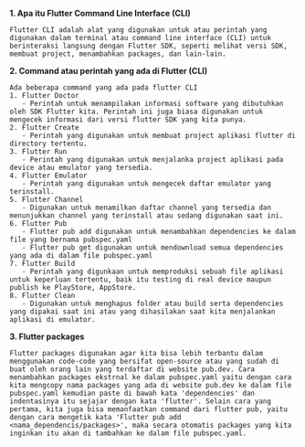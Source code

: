 **1. Apa itu Flutter Command Line Interface (CLI)**
        
    Flutter CLI adalah alat yang digunakan untuk atau perintah yang digunakan dalam terminal atau command line interface (CLI) untuk berinteraksi langsung dengan Flutter SDK, seperti melihat versi SDK, membuat project, menambahkan packages, dan lain-lain.
**2. Command atau perintah yang ada di Flutter (CLI)**

    Ada beberapa command yang ada pada flutter CLI
    1. Flutter Doctor
       - Perintah untuk menampilakan informasi software yang dibutuhkan oleh SDK Flutter kita. Perintah ini juga biasa digunakan untuk mengecek informasi dari versi flutter SDK yang kita punya.
    2. Flutter Create
       - Perintah yang digunakan untuk membuat project aplikasi flutter di directory tertentu.
    3. Flutter Run
       - Perintah yang digunakan untuk menjalanka project aplikasi pada device atau emulator yang tersedia.
    4. Flutter Emulator
       - Perintah yang digunakan untuk mengecek daftar emulator yang terinstall.
    5. Flutter Channel
       - Digunakan untuk menamilkan daftar channel yang tersedia dan menunjukkan channel yang terinstall atau sedang digunakan saat ini.
    6. Flutter Pub
       - Flutter pub add digunakan untuk menambahkan dependencies ke dalam file yang bernama pubspec.yaml
       - Flutter pub get digunakan untuk mendownload semua dependencies yang ada di dalam file pubspec.yaml
    7. Flutter Build
       - Perintah yang digunkaan untuk memproduksi sebuah file aplikasi untuk keperluan tertentu, baik itu testing di real device maupun publish ke PlayStore, AppStore.
    8. Flutter Clean
       - Digunakan untuk menghapus folder atau build serta dependencies yang dipakai saat ini atau yang dihasilakan saat kita menjalankan aplikasi di emulator.
**3. Flutter packages** 

    Flutter packages digunakan agar kita bisa lebih terbantu dalam menggunakan code-code yang bersifat open-source atau yang sudah di buat oleh orang lain yang terdaftar di website pub.dev. Cara menambahkan packages ekstrnal ke dalam pubspec.yaml yaitu dengan cara kita mengcopy nama packages yang ada di website pub.dev ke dalam file pubspec.yaml kemudian paste di bawah kata 'dependencies' dan indentasinya itu sejajar dengan kata 'flutter'. Selain cara yang pertama, kita juga bisa memanfaatkan command dari flutter pub, yaitu dengan cara mengetik kata 'Flutter pub add <nama_dependencis/packages>', maka secara otomatis packages yang kita inginkan itu akan di tambahkan ke dalam file pubspec.yaml.